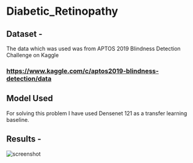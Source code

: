 # Diabetic_Retinopathy

## Dataset - 
The data which was used was from APTOS 2019 Blindness Detection Challenge on Kaggle
### https://www.kaggle.com/c/aptos2019-blindness-detection/data 

## Model Used
For solving this problem I have used Densenet 121 as a transfer learning baseline.

## Results - 
![screenshot](https://drive.google.com/file/d/1_lX1aorcDEAQuy1kWIYf9FE-Nr0dvw48/view?usp=sharing)
